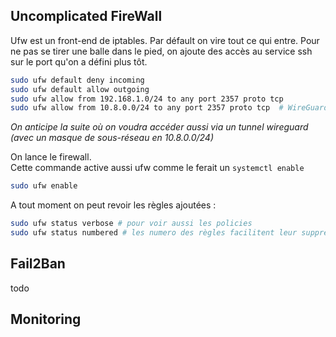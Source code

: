 ## Uncomplicated FireWall
Ufw est un front-end de iptables.
Par défault on vire tout ce qui entre.
Pour ne pas se tirer une balle dans le pied, on ajoute des accès au service ssh sur le port qu'on a défini plus tôt.

``` bash title="Bash"
sudo ufw default deny incoming
sudo ufw default allow outgoing
sudo ufw allow from 192.168.1.0/24 to any port 2357 proto tcp
sudo ufw allow from 10.8.0.0/24 to any port 2357 proto tcp  # WireGuard subnet
```
*On anticipe la suite où on voudra accéder aussi via un tunnel wireguard (avec un masque de sous-réseau en 10.8.0.0/24)*

On lance le firewall.  
Cette commande active aussi ufw comme le ferait un ```systemctl enable```
``` bash title="Bash"
sudo ufw enable
```


A tout moment on peut revoir les règles ajoutées :
``` bash title="Bash"
sudo ufw status verbose # pour voir aussi les policies
sudo ufw status numbered # les numero des règles facilitent leur suppression
```


## Fail2Ban
todo

## Monitoring